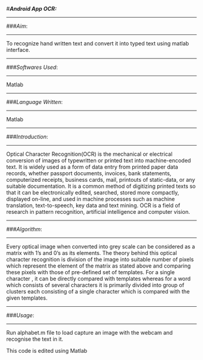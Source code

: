 #***Android App OCR:***

----------
###*Aim*:

----------


To recognize hand written text and convert it into typed text using matlab interface.

-------------
###*Softwares Used*:

-------------
Matlab


-------------
###*Language Written*:

-------------
Matlab


-------------
###*Introduction*:

-------------
Optical Character Recognition(OCR) is the mechanical  or electrical conversion of images of typewritten or printed text into machine-encoded text. It is widely used as a form of data entry from printed paper data records, whether passport documents, invoices, bank statements, computerized receipts, business cards, mail, printouts of static-data, or any suitable documentation. It is a common method of digitizing printed texts so that it can be electronically edited, searched, stored more compactly, displayed on-line, and used in machine processes such as machine translation, text-to-speech, key data and text mining. OCR is a field of research in pattern recognition, artificial intelligence and computer vision.



-------------
###*Algorithm*:

-------------
Every optical image when converted into grey scale can be considered as a matrix with 1’s and 0’s as its elements. The theory behind this optical character recognition is division of the image into suitable number of pixels which represent the element of the matrix as stated above and comparing these pixels with those of pre-defined set of templates. For a single character , it  can be directly compared with templates  whereas for a word which consists of several characters it is primarily divided into  group of clusters each consisting of a single character which is compared with the given templates.


-------------
###*Usage*:

-------------
Run alphabet.m file to load capture an image with the webcam and recognise the text in it.


This code is edited using Matlab
